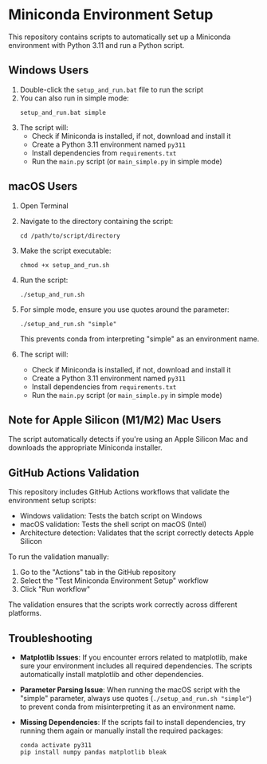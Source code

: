 # Miniconda Environment Setup

This repository contains scripts to automatically set up a Miniconda environment with Python 3.11 and run a Python script.

## Windows Users

1. Double-click the `setup_and_run.bat` file to run the script
2. You can also run in simple mode:
   ```
   setup_and_run.bat simple
   ```
3. The script will:
   - Check if Miniconda is installed, if not, download and install it
   - Create a Python 3.11 environment named `py311`
   - Install dependencies from `requirements.txt`
   - Run the `main.py` script (or `main_simple.py` in simple mode)

## macOS Users

1. Open Terminal
2. Navigate to the directory containing the script:
   ```
   cd /path/to/script/directory
   ```
3. Make the script executable:
   ```
   chmod +x setup_and_run.sh
   ```
4. Run the script:
   ```
   ./setup_and_run.sh
   ```
5. For simple mode, ensure you use quotes around the parameter:
   ```
   ./setup_and_run.sh "simple"
   ```
   This prevents conda from interpreting "simple" as an environment name.
   
6. The script will:
   - Check if Miniconda is installed, if not, download and install it
   - Create a Python 3.11 environment named `py311`
   - Install dependencies from `requirements.txt`
   - Run the `main.py` script (or `main_simple.py` in simple mode)

## Note for Apple Silicon (M1/M2) Mac Users

The script automatically detects if you're using an Apple Silicon Mac and downloads the appropriate Miniconda installer.

## GitHub Actions Validation

This repository includes GitHub Actions workflows that validate the environment setup scripts:

- Windows validation: Tests the batch script on Windows
- macOS validation: Tests the shell script on macOS (Intel)
- Architecture detection: Validates that the script correctly detects Apple Silicon

To run the validation manually:
1. Go to the "Actions" tab in the GitHub repository
2. Select the "Test Miniconda Environment Setup" workflow
3. Click "Run workflow"

The validation ensures that the scripts work correctly across different platforms.

## Troubleshooting

- **Matplotlib Issues**: If you encounter errors related to matplotlib, make sure your environment includes all required dependencies. The scripts automatically install matplotlib and other dependencies.
  
- **Parameter Parsing Issue**: When running the macOS script with the "simple" parameter, always use quotes (`./setup_and_run.sh "simple"`) to prevent conda from misinterpreting it as an environment name.

- **Missing Dependencies**: If the scripts fail to install dependencies, try running them again or manually install the required packages:
  ```
  conda activate py311
  pip install numpy pandas matplotlib bleak
  ``` 